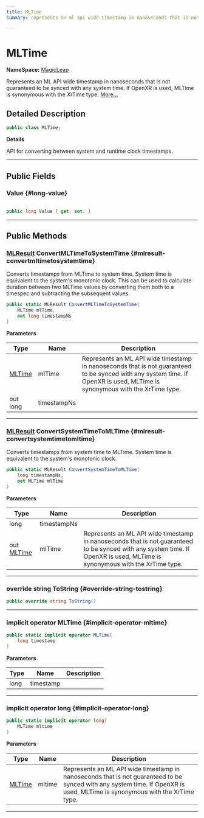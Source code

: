```yaml
---
title: MLTime
summary: represents an ml api wide timestamp in nanoseconds that is not guaranteed to be synced with any system time. if openxr is used, mltime is synonymous with the xrtime type. 

---
```


# MLTime



**NameSpace:** 
[MagicLeap](/unity-api/api/UnityEngine.XR.MagicLeap/UnityEngine.XR.MagicLeap.md) 


Represents an ML API wide timestamp in nanoseconds that is not guaranteed to be synced with any system time. If OpenXR is used, MLTime is synonymous with the XrTime type.   [More...](#detailed-description)  




## Detailed Description

```csharp
public class MLTime; 
```


**Details**

API for converting between system and runtime clock timestamps. 





-----------



## Public Fields

### Value {#long-value}

```csharp

public long Value { get; set; }

```






-----------

## Public Methods

### [MLResult](/unity-api/api/UnityEngine.XR.MagicLeap/UnityEngine.XR.MagicLeap.MLResult.md) ConvertMLTimeToSystemTime {#mlresult-convertmltimetosystemtime}

Converts timestamps from MLTime to system time. System time is equivalent to the system's monotonic clock. This can be used to calculate duration between two MLTime values by converting them both to a timespec and subtracting the subsequent values. 

```csharp
public static MLResult ConvertMLTimeToSystemTime(
    MLTime mlTime,
    out long timestampNs
)
```


**Parameters**

| Type | Name  | Description  | 
|--|--|--|
| [MLTime](/unity-api/api/UnityEngine.XR.MagicLeap/MLTime/UnityEngine.XR.MagicLeap.MLTime.md) |mlTime|Represents an ML API wide timestamp in nanoseconds that is not guaranteed to be synced with any system time. If OpenXR is used, MLTime is synonymous with the XrTime type. |
| out long |timestampNs||






-----------

### [MLResult](/unity-api/api/UnityEngine.XR.MagicLeap/UnityEngine.XR.MagicLeap.MLResult.md) ConvertSystemTimeToMLTime {#mlresult-convertsystemtimetomltime}

Converts timestamps from system time to MLTime. System time is equivalent to the system's monotonic clock. 

```csharp
public static MLResult ConvertSystemTimeToMLTime(
    long timestampNs,
    out MLTime mlTime
)
```


**Parameters**

| Type | Name  | Description  | 
|--|--|--|
| long |timestampNs||
| out [MLTime](/unity-api/api/UnityEngine.XR.MagicLeap/MLTime/UnityEngine.XR.MagicLeap.MLTime.md) |mlTime|Represents an ML API wide timestamp in nanoseconds that is not guaranteed to be synced with any system time. If OpenXR is used, MLTime is synonymous with the XrTime type. |






-----------

### override string ToString {#override-string-tostring}

```csharp
public override string ToString()
```






-----------

### implicit operator MLTime {#implicit-operator-mltime}

```csharp
public static implicit operator MLTime(
    long timestamp
)
```


**Parameters**

| Type | Name  | Description  | 
|--|--|--|
| long |timestamp||






-----------

### implicit operator long {#implicit-operator-long}

```csharp
public static implicit operator long(
    MLTime mltime
)
```


**Parameters**

| Type | Name  | Description  | 
|--|--|--|
| [MLTime](/unity-api/api/UnityEngine.XR.MagicLeap/MLTime/UnityEngine.XR.MagicLeap.MLTime.md) |mltime|Represents an ML API wide timestamp in nanoseconds that is not guaranteed to be synced with any system time. If OpenXR is used, MLTime is synonymous with the XrTime type. |






-----------

